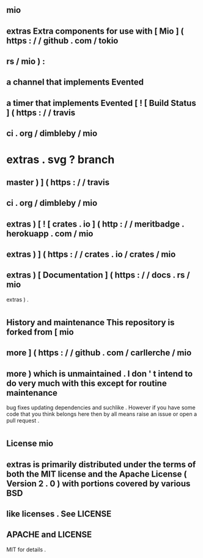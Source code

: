 #
mio
-
extras
Extra
components
for
use
with
[
Mio
]
(
https
:
/
/
github
.
com
/
tokio
-
rs
/
mio
)
:
-
a
channel
that
implements
Evented
-
a
timer
that
implements
Evented
[
!
[
Build
Status
]
(
https
:
/
/
travis
-
ci
.
org
/
dimbleby
/
mio
-
extras
.
svg
?
branch
=
master
)
]
(
https
:
/
/
travis
-
ci
.
org
/
dimbleby
/
mio
-
extras
)
[
!
[
crates
.
io
]
(
http
:
/
/
meritbadge
.
herokuapp
.
com
/
mio
-
extras
)
]
(
https
:
/
/
crates
.
io
/
crates
/
mio
-
extras
)
[
Documentation
]
(
https
:
/
/
docs
.
rs
/
mio
-
extras
)
.
#
#
History
and
maintenance
This
repository
is
forked
from
[
mio
-
more
]
(
https
:
/
/
github
.
com
/
carllerche
/
mio
-
more
)
which
is
unmaintained
.
I
don
'
t
intend
to
do
very
much
with
this
except
for
routine
maintenance
-
bug
fixes
updating
dependencies
and
suchlike
.
However
if
you
have
some
code
that
you
think
belongs
here
then
by
all
means
raise
an
issue
or
open
a
pull
request
.
#
License
mio
-
extras
is
primarily
distributed
under
the
terms
of
both
the
MIT
license
and
the
Apache
License
(
Version
2
.
0
)
with
portions
covered
by
various
BSD
-
like
licenses
.
See
LICENSE
-
APACHE
and
LICENSE
-
MIT
for
details
.
